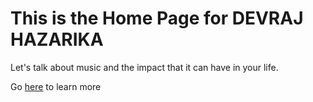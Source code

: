 # This is the Home Page for DEVRAJ HAZARIKA

Let's talk about music and the impact that it can have in your life. 

Go [here](www.google.com) to learn more 
